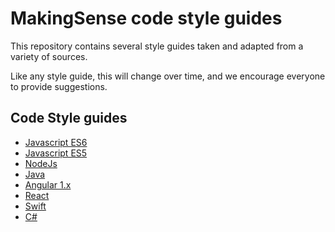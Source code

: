 # MakingSense code style guides

This repository contains several style guides taken and adapted from a variety
of sources.

Like any style guide, this will change over time, and we encourage everyone to
provide suggestions.

## Code Style guides

- [Javascript ES6](Javascript(ES6)/README.md)
- [Javascript ES5](Javascript(ES5)/README.md)
- [NodeJs](NodeJs/Readme.md)
- [Java](Java/README.md)
- [Angular 1.x](Angular(1.x)/README.md)
- [React](React/README.md)
- [Swift](Swift/Readme.md)
- [C#](CSharp/README.md)

